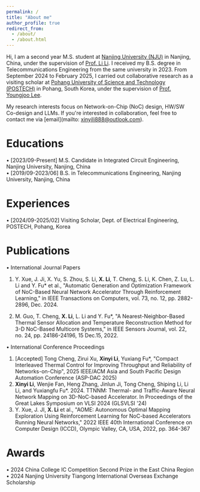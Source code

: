```yaml
---
permalink: /
title: "About me"
author_profile: true
redirect_from: 
  - /about/
  - /about.html
---
```

Hi, I am a second year M.S. student at [Nanjing University (NJU)](https://www.nju.edu.cn/en/) in Nanjing, China, under the supervision of [Prof. Li Li](https://ese.nju.edu.cn/ll/list.htm). I received my B.S. degree in Telecommunications Engineering from the same university in 2023. From September 2024 to February 2025, I carried out collaborative research as a visiting scholar at [Pohang University of Science and Technology (POSTECH)](https://www.postech.ac.kr/eng/) in Pohang, South Korea, under the supervision of [Prof. Youngjoo Lee](https://sites.google.com/view/epiclab/member/yjlee).

My research interests focus on Network-on-Chip (NoC) design, HW/SW Co-design and LLMs. If you're interested in collaboration, feel free to contact me via [email](mailto: xinyili888@outlook.com).

Educations
======
•	[2023/09-Present] M.S. Candidate in Integrated Circuit Engineering, Nanjing University, Nanjing, China       
•	[2019/09-2023/06] B.S. in Telecommunications Engineering, Nanjing University, Nanjing, China

Experiences
======
•	[2024/09-2025/02] Visiting Scholar, Dept. of Electrical Engineering, POSTECH, Pohang, Korea

Publications
======
•	International Journal Papers
1.  Y. Xue, J. Ji, X. Yu, S. Zhou, S. Li, **X. Li**, T. Cheng, S. Li, K. Chen, Z. Lu, L. Li and Y. Fu* et al., "Automatic Generation and Optimization Framework of NoC-Based Neural Network Accelerator Through Reinforcement Learning," in IEEE Transactions on Computers, vol. 73, no. 12, pp. 2882-2896, Dec. 2024.

2.  M. Guo, T. Cheng, **X. Li**, L. Li and Y. Fu*, "A Nearest-Neighbor-Based Thermal Sensor Allocation and Temperature Reconstruction Method for 3-D NoC-Based Multicore Systems," in IEEE Sensors Journal, vol. 22, no. 24, pp. 24186-24196, 15 Dec.15, 2022.

• International Conference Proceedings
1.  [Accepted] Tong Cheng, Zirui Xu, **Xinyi Li**, Yuxiang Fu*, "Compact Interleaved Thermal Control for Improving Throughput and Reliability of Networks-on-Chip", 2025 IEEE/ACM Asia and South Pacific Design Automation Conference (ASP-DAC 2025)
2.  **Xinyi Li**, Wenjie Fan, Heng Zhang, Jinlun Ji, Tong Cheng, Shiping Li, Li Li, and Yuxiangfu Fu*. 2024. TTNNM: Thermal- and Traffic-Aware Neural Network Mapping on 3D-NoC-based Accelerator. In Proceedings of the Great Lakes Symposium on VLSI 2024 (GLSVLSI '24)  
3.  Y. Xue, J. JI, **X. Li** et al., "AOME: Autonomous Optimal Mapping Exploration Using Reinforcement Learning for NoC-based Accelerators Running Neural Networks," 2022 IEEE 40th International Conference on Computer Design (ICCD), Olympic Valley, CA, USA, 2022, pp. 364-367    

Awards
======
• 2024 China College IC Competition Second Prize in the East China Region      
• 2024 Nanjing University Tiangong International Overseas Exchange Scholarship      
